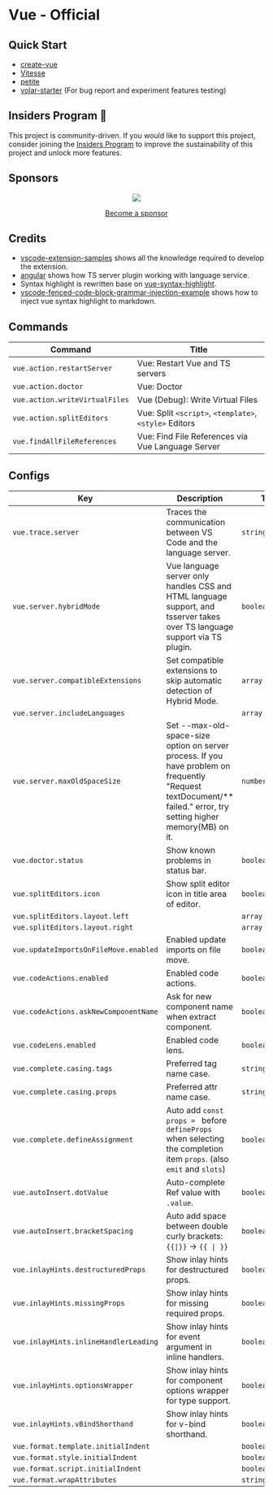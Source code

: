 # Vue - Official

## Quick Start

- [create-vue](https://github.com/vuejs/create-vue)
- [Vitesse](https://github.com/antfu/vitesse)
- [petite](https://github.com/JessicaSachs/petite)
- [volar-starter](https://github.com/johnsoncodehk/volar-starter) (For bug report and experiment features testing)

## Insiders Program 🚀

This project is community-driven. If you would like to support this project, consider joining the [Insiders Program](https://github.com/vuejs/language-tools/wiki/Get-Insiders-Edition) to improve the sustainability of this project and unlock more features.

<!-- 

## Usage

<details>
<summary>Setup for Vue 2</summary>

1. Add `@vue/runtime-dom`

This extension requires Vue 3 types from the `@vue/runtime-dom`.

Vue 3 and Vue 2.7 has built-in JSX types. For Vue version \<= 2.6.14 you need to add JSX types by install `@vue/runtime-dom`:

```jsonc
// package.json
{
  "devDependencies": {
    "@vue/runtime-dom": "latest"
  }
}
```

2. Remove `Vue.extend`

Template type-checking is not supported with `Vue.extend`. You can use [composition-api](https://github.com/vuejs/composition-api), [vue-class-component](https://github.com/vuejs/vue-class-component), or `export default { ... }` instead of `export default Vue.extend`.

Here is a compatibility table for different ways of writing the script blocks:

|                                          | Component options type-checking in `<script>` | Interpolation type-checking in `<template>` | Cross-component props type-checking |
|:-----------------------------------------|:----------------------------------------------|:--------------------------------------------|:------------------------------------|
| `export default { ... }` with JS         | Not supported                                 | Not supported                               | Not supported                       |
| `export default { ... }` with TS         | Not supported                                 | Supported but deprecated                    | Supported but deprecated            |
| `export default Vue.extend({ ... })` with JS | Not supported                             | Not supported                               | Not supported                       |
| `export default Vue.extend({ ... })` with TS | Limited (supports `data` types but not `props` types) | Limited                         | Not supported                       |
| `export default defineComponent({ ... })` | Supported                                    | Supported                                   | Supported                           |
| Class component                          | Supported                                     | Supported with additional code ([#21](https://github.com/vuejs/language-tools/issues/21)) |  Supported with [additional code](https://github.com/vuejs/language-tools/pull/750#issuecomment-1023947885)     |

Note that you can use `defineComponent` even for components that are using the `Options API`.

3. Support for Vue 2 template

Volar preferentially supports Vue 3. Vue 3 and Vue 2 templates have some differences. You need to set the `target` option to support the Vue 2 templates.

```jsonc
// tsconfig.json
{
  "compilerOptions": {
    // ...
  },
  "vueCompilerOptions": {
    "target": 2.7,
    // "target": 2, // For Vue version <= 2.6.14
  }
}
```

4. remove `.d.ts` files if they exist.

For projects generated by the [Vue CLI](https://cli.vuejs.org/), `.d.ts` files are included. Remove these files.

```
rm src/shims-tsx.d.ts src/shims-vue.d.ts
```

</details>

<details>
<summary>Define Global Components</summary>

PR: https://github.com/vuejs/vue-next/pull/3399

Local components, Built-in components, native HTML elements Type-Checking is available with no configuration.

For Global components, you need to define `GlobalComponents` interface, for example:

```typescript
// components.d.ts
declare module 'vue' {  // Vue >= 2.7
// declare module '@vue/runtime-dom' {  // Vue <= 2.6.14
  export interface GlobalComponents {
    RouterLink: typeof import('vue-router')['RouterLink']
    RouterView: typeof import('vue-router')['RouterView']
  }
}

export {}
```

</details>

## Notes

### Vetur

You need to disable Vetur to avoid conflicts.

Recommended use css / less / scss as `<style>` language, because these base on [vscode-css-languageservice](https://github.com/microsoft/vscode-css-languageservice) to provide reliable language support.

If use postcss / stylus / sass, you need to install additional extension for syntax highlighting. I tried these and it works, you can also choose others.

- postcss: [language-postcss](https://marketplace.visualstudio.com/items?itemName=cpylua.language-postcss).
- stylus: [language-stylus](https://marketplace.visualstudio.com/items?itemName=sysoev.language-stylus)
- sass: [Sass](https://marketplace.visualstudio.com/items?itemName=Syler.sass-indented)

Volar does not include ESLint and Prettier, but the official [ESLint](https://marketplace.visualstudio.com/items?itemName=dbaeumer.vscode-eslint) and [Prettier](https://marketplace.visualstudio.com/items?itemName=esbenp.prettier-vscode) extensions support Vue, so you could install these yourself if needed.

If using Vetur's [Customizable Scaffold Snippets](https://vuejs.github.io/vetur/guide/snippet.html#customizable-scaffold-snippets), recommend use [Snippet Generator](https://marketplace.visualstudio.com/items?itemName=wenfangdu.snippet-generator) convert to VSCode Snippets. There are also snippets on the VSCode Marketplace, such as Sarah Drasner's [Vue VSCode Snippets](https://marketplace.visualstudio.com/items?itemName=sdras.vue-vscode-snippets), if you prefer ready-made snippets without customization.

If VSCode gives an error for `class` and `slot` like this:

<kbd><img width="483" src="https://user-images.githubusercontent.com/3253920/145134536-7bb090e9-9dcd-4a61-8096-3c47d6c1a699.png" /></kbd>

This is because one of the packages installed in your project uses `@types/react` which breaks some parts of Volar.

Please see the following solutions:
- https://github.com/vuejs/language-tools/discussions/592
- https://github.com/vuejs/language-tools/discussions/592#discussioncomment-1763880

### Recursive components

Volar can't typecheck recursive components out of the box due to TS limitation.
But there's a workaround, you can explicitly specify component's props like so:

`Bar.vue`

```vue
<template>
  <Bar :a="'wrong'" />
</template>

<script setup lang="ts">
import { defineAsyncComponent, type DefineComponent } from 'vue'

interface Props {
  a: number
}

const Bar = defineAsyncComponent<DefineComponent<Props>>(
  () => import('./Bar.vue') as any
)
defineProps<Props>()
</script>
```

### Custom File Extensions

Syntax highlighting and intellisense can be applied to additional file extensions beyond just `vue`. This will need to be configured in three different places for full support.

In VS Code settings for the Volar extension add any additional extensions you need to `Additional Extensions`. Such as `ext`.

In your tsconfig.json file you will need to make sure your custom extension is included by TypeScript. If you have an include value for `./src/*.vue` then you would want to add an include for `./src/*.ext` as well.

```json
"include": [
  "./src/*.ts",
  "./src/*.vue",
  "./src/*.ext",
]
```

Finally you need to make VS Code recognize your new extension and automatically associate it with the Vue language format. To do this you need to configure your File Associations setting to map `*.ext` to the language value `vue`. This can be done under Text Editor &gt; Files, or with the key `files.associations`.

 -->

## Sponsors

<!-- <table>
  <tbody>
    <tr>
      <td align="center" valign="middle" colspan="2">
        <b>Special Sponsor</b>
      </td>
    </tr>
    <tr>
      <td align="center" valign="middle" colspan="2">
        <a href="https://stackblitz.com/">
          <img src="https://raw.githubusercontent.com/johnsoncodehk/sponsors/master/logos/StackBlitz.svg" height="80" />
        </a>
        <p>Stay in the flow with instant dev experiences.<br>No more hours stashing/pulling/installing locally</p>
        <p><b> — just click, and start coding.</b></p>
      </td>
    </tr>
    <tr>
      <td align="center" valign="middle" colspan="2">
        <b>Platinum Sponsors</b>
      </td>
    </tr>
    <tr>
      <td align="center" valign="middle" width="50%">
        <a href="https://vuejs.org/">
          <img src="https://raw.githubusercontent.com/johnsoncodehk/sponsors/master/logos/Vue.svg" height="80" />
        </a>
        <p>An approachable, performant and versatile framework for building web user interfaces.</p>
      </td>
      <td align="center" valign="middle" width="50%">
        <a href="https://astro.build/">
          <img src="https://raw.githubusercontent.com/johnsoncodehk/sponsors/master/logos/Astro.svg" height="80" />
        </a>
        <p>Astro powers the world's fastest websites, client-side web apps, dynamic API endpoints, and everything in-between.</p>
      </td>
    </tr>
    <tr>
      <td align="center" valign="middle">
        <a href="https://www.jetbrains.com/">
          <img src="https://raw.githubusercontent.com/johnsoncodehk/sponsors/master/logos/JetBrains.svg" height="80" />
        </a>
        <p>Essential tools for software developers and teams.</p>
      </td>
      <td align="center" valign="middle">
      </td>
    </tr>
    <tr>
      <td align="center" valign="middle" colspan="2">
        <b>Silver Sponsors</b>
      </td>
    </tr>
    <tr>
      <td align="center" valign="middle">
        <a href="https://www.prefect.io/"><img src="https://raw.githubusercontent.com/johnsoncodehk/sponsors/master/logos/Prefect.svg" height="50" /></a>
      </td>
      <td align="center" valign="middle">
        <a href="https://www.techjobasia.com/"><img src="https://raw.githubusercontent.com/johnsoncodehk/sponsors/master/logos/TechJobAsia.svg" height="50" /></a>
      </td>
    </tr>
  </tbody>
</table> -->

<p align="center">
	<a href="https://cdn.jsdelivr.net/gh/johnsoncodehk/sponsors/sponsors.svg">
		<img src="https://cdn.jsdelivr.net/gh/johnsoncodehk/sponsors/sponsors.png"/>
	</a>
</p>

<p align="center">
	<a href="https://github.com/sponsors/johnsoncodehk">Become a sponsor</a>
</p>

## Credits

- [vscode-extension-samples](https://github.com/microsoft/vscode-extension-samples) shows all the knowledge required to develop the extension.
- [angular](https://github.com/angular/angular) shows how TS server plugin working with language service.
- Syntax highlight is rewritten base on [vue-syntax-highlight](https://github.com/vuejs/vue-syntax-highlight).
- [vscode-fenced-code-block-grammar-injection-example](https://github.com/mjbvz/vscode-fenced-code-block-grammar-injection-example) shows how to inject vue syntax highlight to markdown.

## Commands

| Command                        | Title                                                   |
| ------------------------------ | ------------------------------------------------------- |
| `vue.action.restartServer`     | Vue: Restart Vue and TS servers                         |
| `vue.action.doctor`            | Vue: Doctor                                             |
| `vue.action.writeVirtualFiles` | Vue (Debug): Write Virtual Files                        |
| `vue.action.splitEditors`      | Vue: Split `<script>`, `<template>`, `<style>` Editors  |
| `vue.findAllFileReferences`    | Vue: Find File References via Vue Language Server       |

## Configs

| Key                                   | Description                                                                                                                                                        | Type             | Default                             |
| ------------------------------------- | ------------------------------------------------------------------------------------------------------------------------------------------------------------------ | ---------------- | ----------------------------------- |
| `vue.trace.server`                    | Traces the communication between VS Code and the language server.                                                                                                  | `string`         | `"off"`                             |
| `vue.server.hybridMode`               | Vue language server only handles CSS and HTML language support, and tsserver takes over TS language support via TS plugin.                                         | `boolean,string` | `"auto"`                            |
| `vue.server.compatibleExtensions`     | Set compatible extensions to skip automatic detection of Hybrid Mode.                                                                                              | `array`          | `[]`                                |
| `vue.server.includeLanguages`         |                                                                                                                                                                    | `array`          | `["vue"]`                           |
| `vue.server.maxOldSpaceSize`          | Set --max-old-space-size option on server process. If you have problem on frequently "Request textDocument/** failed." error, try setting higher memory(MB) on it. | `number,null`    | `null`                              |
| `vue.doctor.status`                   | Show known problems in status bar.                                                                                                                                 | `boolean`        | `true`                              |
| `vue.splitEditors.icon`               | Show split editor icon in title area of editor.                                                                                                                    | `boolean`        | `false`                             |
| `vue.splitEditors.layout.left`        |                                                                                                                                                                    | `array`          | `["script","scriptSetup","styles"]` |
| `vue.splitEditors.layout.right`       |                                                                                                                                                                    | `array`          | `["template","customBlocks"]`       |
| `vue.updateImportsOnFileMove.enabled` | Enabled update imports on file move.                                                                                                                               | `boolean`        | `true`                              |
| `vue.codeActions.enabled`             | Enabled code actions.                                                                                                                                              | `boolean`        | `true`                              |
| `vue.codeActions.askNewComponentName` | Ask for new component name when extract component.                                                                                                                 | `boolean`        | `true`                              |
| `vue.codeLens.enabled`                | Enabled code lens.                                                                                                                                                 | `boolean`        | `true`                              |
| `vue.complete.casing.tags`            | Preferred tag name case.                                                                                                                                           | `string`         | `"autoPascal"`                      |
| `vue.complete.casing.props`           | Preferred attr name case.                                                                                                                                          | `string`         | `"autoKebab"`                       |
| `vue.complete.defineAssignment`       | Auto add `const props = ` before `defineProps` when selecting the completion item `props`. (also `emit` and `slots`)                                               | `boolean`        | `true`                              |
| `vue.autoInsert.dotValue`             | Auto-complete Ref value with `.value`.                                                                                                                             | `boolean`        | `false`                             |
| `vue.autoInsert.bracketSpacing`       | Auto add space between double curly brackets: <code>{{&vert;}}</code> -> <code>{{ &vert; }}</code>                                                                 | `boolean`        | `true`                              |
| `vue.inlayHints.destructuredProps`    | Show inlay hints for destructured props.                                                                                                                           | `boolean`        | `false`                             |
| `vue.inlayHints.missingProps`         | Show inlay hints for missing required props.                                                                                                                       | `boolean`        | `false`                             |
| `vue.inlayHints.inlineHandlerLeading` | Show inlay hints for event argument in inline handlers.                                                                                                            | `boolean`        | `false`                             |
| `vue.inlayHints.optionsWrapper`       | Show inlay hints for component options wrapper for type support.                                                                                                   | `boolean`        | `false`                             |
| `vue.inlayHints.vBindShorthand`       | Show inlay hints for v-bind shorthand.                                                                                                                             | `boolean`        | `false`                             |
| `vue.format.template.initialIndent`   |                                                                                                                                                                    | `boolean`        | `true`                              |
| `vue.format.style.initialIndent`      |                                                                                                                                                                    | `boolean`        | `false`                             |
| `vue.format.script.initialIndent`     |                                                                                                                                                                    | `boolean`        | `false`                             |
| `vue.format.wrapAttributes`           |                                                                                                                                                                    | `string`         | `"auto"`                            |
